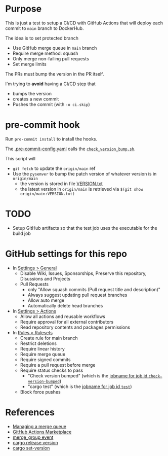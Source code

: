 # Purpose 

This is just a test to setup a CI/CD with GitHub Actions that will 
deploy each commit to `main` branch to DockerHub. 

The idea is to set protected branch 
* Use GitHub merge queue in `main` branch
* Require merge method: squash
* Only merge non-failing pull requests
* Set merge limits

The PRs must bump the version in the PR itself.

I'm trying to **avoid**  having a CI/CD step that 

* bumps the version
* creates a new commit
* Pushes the commit (with `-o ci.skip`)

# pre-commit hook

Run `pre-commit install`  to install the hooks. 

The [.pre-commit-config.yaml](.pre-commit-config.yaml) 
calls the [`check_version_bump.sh`](check_version_bump.sh).

This script will 
* `git fetch` to update the `origin/main` ref
* Use the `pysemver` to bump the patch version of whatever version is in `origin/main`
  * the version is stored in file [VERSION.txt](VERSION.txt)
  * the latest version in `origin/main` is retrieved via `$(git show origin/main:VERSION.txt)`

# TODO 

* Setup GitHub artifacts so that the test job uses the executable for the build job

# GitHub settings for this repo 

* In [Settings > General](https://github.com/ecerulm-org/rust-github-actions-example/settings)
  * Disable Wiki, Issues, Sponsorships, Preserve this repository, Disussions and Projects
  * Pull Requests
    * only "Allow squash commits (Pull request title and description)"
    * Always suggest updating pull request branches
    * Allow auto merge
    * Automatically delete head branches
* In [Settings > Actions](https://github.com/ecerulm-org/rust-github-actions-example/settings/actions)
  * Allow all actions and reusable workflows
  * Require approval for all external contributors
  * Read repository contents and packages permissions
* In [Rules > Rulesets](https://github.com/ecerulm-org/rust-github-actions-example/settings/rules)
  * Create rule for main branch
  * Restrict deletions
  * Require linear history
  * Require merge queue
  * Require signed commits
  * Require a pull request before merge
  * Require status checks to pass
    * "Check version bumped" (which is the [jobname for job id `check-version-bumped`](https://github.com/ecerulm-org/rust-github-actions-example/blob/d2585216a3fb2e537c750f4ca5fcd369ccb0077a/.github/workflows/rust.yml#L33))
    * "cargo test" (which is the [jobname for job id `test`](https://github.com/ecerulm-org/rust-github-actions-example/blob/d2585216a3fb2e537c750f4ca5fcd369ccb0077a/.github/workflows/rust.yml#L23)) 
  * Block force pushes
  

# References

* [Managing a merge queue][mergequeue]
* [GitHub Actions Marketplace]
* [merge_group event][merge_group]
* [cargo release version][cargo-release]
* [cargo set-version][cargo-edit]


[GitHub Actions Marketplace]:  https://github.com/marketplace?verification=verified_creator&type=actions
[merge_group]: https://docs.github.com/en/repositories/configuring-branches-and-merges-in-your-repository/configuring-pull-request-merges/managing-a-merge-queue#triggering-merge-group-checks-with-github-actions
[mergequeue]: https://docs.github.com/en/repositories/configuring-branches-and-merges-in-your-repository/configuring-pull-request-merges/managing-a-merge-queue
[cargo-release]: https://github.com/crate-ci/cargo-release
[cargo-edit]: https://github.com/killercup/cargo-edit/blob/master/README.md#available-subcommands
